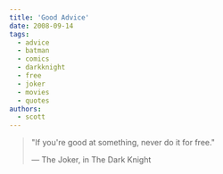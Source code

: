 ```yaml
---
title: 'Good Advice'
date: 2008-09-14
tags:
  - advice
  - batman
  - comics
  - darkknight
  - free
  - joker
  - movies
  - quotes
authors:
  - scott
---
```


> "If you're good at something, never do it for free."
>
> — The Joker, in The Dark Knight
